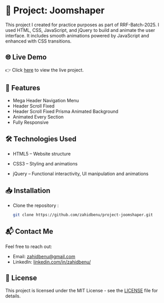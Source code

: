 # 🎯 Project: Joomshaper

This project I created for practice purposes as part of RRF-Batch-2025. I used HTML, CSS, JavaScript, and jQuery to build and animate the user interface. It includes smooth animations powered by JavaScript and enhanced with CSS transitions.

## 🌐 Live Demo

👉 Click [here](https://github.com/zahidbenu/project-joomshaper/) to view the live project.

## 🚀 Features
- Mega Header Navigation Menu
- Header Scroll Fixed
- Header Scroll Fixed Prisma Animated Background
- Animated Every Section
- Fully Responsive

## 🛠️ Technologies Used

- HTML5 – Website structure

- CSS3 – Styling and animations

- jQuery – Functional interactivity, UI manipulation and animations

## 📥 Installation
- Clone the repository :
   ```bash
   git clone https://github.com/zahidbenu/project-joomshaper.git

## 📬 Contact Me

Feel free to reach out:

- Email: [zahidbenu@gmail.com](mailto:zahidbenu@gmail.com)
- LinkedIn: [linkedin.com/in/zahidbenu/](https://www.linkedin.com/in/zahidbenu/)

## 📜 License

This project is licensed under the MIT License - see the [LICENSE](LICENSE) file for details.